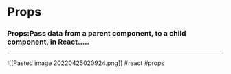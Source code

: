 # Props
### Props:Pass data from a parent component, to a child component, in React…..
<hr>

![[Pasted image 20220425020924.png]] #react #props
